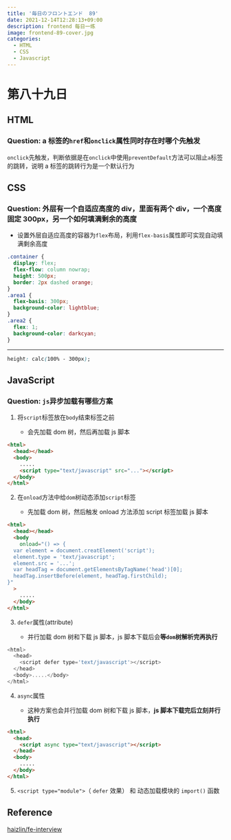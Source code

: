 ```yaml
---
title: '毎日のフロントエンド  89'
date: 2021-12-14T12:28:13+09:00
description: frontend 每日一练
image: frontend-89-cover.jpg
categories:
  - HTML
  - CSS
  - Javascript
---
```


# 第八十九日

## HTML

### **Question:** a 标签的`href`和`onclick`属性同时存在时哪个先触发

`onclick`先触发，判断依据是在`onclick`中使用`preventDefault`方法可以阻止`a`标签的跳转，说明 a 标签的跳转行为是一个默认行为

## CSS

### **Question:** 外层有一个自适应高度的 div，里面有两个 div，一个高度固定 300px，另一个如何填满剩余的高度

- 设置外层自适应高度的容器为`flex`布局，利用`flex-basis`属性即可实现自动填满剩余高度

```css
.container {
  display: flex;
  flex-flow: column nowrap;
  height: 500px;
  border: 2px dashed orange;
}
.area1 {
  flex-basis: 300px;
  background-color: lightblue;
}
.area2 {
  flex: 1;
  background-color: darkcyan;
}
```

---

```css
height: calc(100% - 300px);
```

## JavaScript

### **Question:** `js`异步加载有哪些方案

1. 将`script`标签放在`body`结束标签之前

   - 会先加载 dom 树，然后再加载 js 脚本

```html
<html>
  <head></head>
  <body>
    .....
    <script type="text/javascript" src="..."></script>
  </body>
</html>
```

2. 在`onload`方法中给`dom`树动态添加`script`标签

   - 先加载 dom 树，然后触发 onload 方法添加 script 标签加载 js 脚本

```html
<html>
  <head></head>
  <body
    onload="() => {
  var element = document.creatElement('script');
  element.type = 'text/javascript';
  element.src = '...';
  var headTag = document.getElementsByTagName('head')[0];
  headTag.insertBefore(element, headTag.firstChild);
}"
  >
    .....
  </body>
</html>
```

3. `defer`属性(attribute)

   - 并行加载 dom 树和下载 js 脚本，js 脚本下载后会**等`dom`树解析完再执行**

```js
<html>
  <head>
    <script defer type='text/javascript'></script>
  </head>
  <body>.....</body>
</html>
```

4. `async`属性

   - 这种方案也会并行加载 dom 树和下载 js 脚本，**js 脚本下载完后立刻并行执行**

```html
<html>
  <head>
    <script async type="text/javascript"></script>
  </head>
  <body>
    .....
  </body>
</html>
```

5. `<script type="module">`（ `defer` 效果） 和 动态加载模块的 `import()` 函数

## Reference

[haizlin/fe-interview](https://github.com/haizlin/fe-interview)
